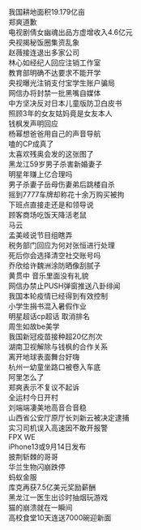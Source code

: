 我国耕地面积19.179亿亩  
郑爽道歉  
电视剧倩女幽魂出品方虚增收入4.6亿元  
央视揭秘饭圈集资乱象  
赵薇接连退出多家公司  
林心如经纪人回应注销工作室  
教育部明确不达要求不能开学  
央视曝光注销支付宝学生账户骗局  
网信办将封禁一批黑嘴自媒体  
中方坚决反对日本儿童版防卫白皮书  
照顾3年的女友姑妈竟是女友本人  
钱枫发声明回应  
杨幂想爸爸用自己的声音导航  
嗑的CP成真了  
太喜欢残奥会发的这张图了  
黑龙江59岁男子杀害新婚妻子  
明星年赚上亿合理吗  
男子杀妻子岳母伤妻弟后跳楼自杀  
摇到7777车牌却称花十余万购买被拘  
下班点直接走还是和领导说  
顾客商场吃饭天降活老鼠  
马云  
孟美岐说节目组瞎弄  
税务部门回应为何对张恒进行处理  
死后你会选择清空社交账号吗  
乔欣给许魏洲涂防晒像刮腻子  
黄贯中 音乐里面没有礼貌  
网信办禁止PUSH弹窗推送八卦绯闻  
我国本轮疫情已经得到有效控制  
小学生捐书混入暑假作业  
明星超话cp超话 取消排名  
周生如故be美学  
我国新冠疫苗接种超20亿剂次  
湖南卫视解除与钱枫的合作关系  
离开地球表面舞台好嗨  
杭州一幼童坐路口被卷入车底  
阿里怎么了  
郑爽表示不复议不起诉  
全运村今日开村  
刘端端凄美地高音合音稳  
山西省公安厅原厅长刘新云被决定逮捕  
实习司机误入高速因不敢开报警  
FPX WE  
iPhone13或9月14日发布  
披荆斩棘的哥哥  
华兰生物闪崩跌停  
蚂蚁金服  
库克再获7.5亿美元奖励薪酬  
黑龙江一医生出诊时抽烟玩游戏  
猫的崩溃就在一瞬间  
高校食堂10天连送7000碗迎新面  
